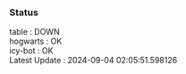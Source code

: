### Status


table : DOWN  
hogwarts : OK  
icy-bot : OK  
Latest Update : 2024-09-04 02:05:51.598126
